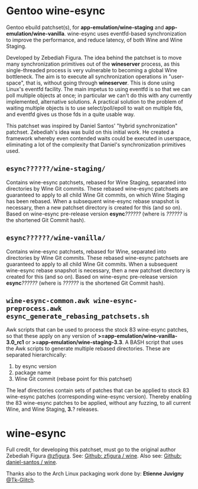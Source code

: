 # Gentoo wine-esync

Gentoo ebuild patchset(s), for **app-emulation/wine-staging** and **app-emulation/wine-vanilla**.
wine-esync uses eventfd-based synchronization to improve the performance, and reduce latency,
of both Wine and Wine Staging.

Developed by Zebediah Figura. The idea behind the patchset is to move many synchronization
primitives out of the **wineserver** process, as this single-threaded process is very vulnerable to
becoming a global Wine bottleneck. The aim is to execute all synchronization operations in "user-space",
that is, without going through **wineserver**. This is done using Linux's eventfd
facility. The main impetus to using eventfd is so that we can poll multiple
objects at once; in particular we can't do this with any currently implemented, alternative solutions.
A practical solution to the problem of waiting multiple objects is to use select/poll/epoll to wait on
multiple fds, and eventfd gives us those fds in a quite usable way.

This patchset was inspired by Daniel Santos' "hybrid synchronization"
patchset. Zebediah's idea was build on this initial work.
He created a framework whereby even contended waits could
be executed in userspace, eliminating a lot of the complexity that Daniel's
synchronization primitives used.

## ```esync??????/wine-staging/```

Contains wine-esync patchsets, rebased for Wine Staging, separated into directories by Wine Git commits. These rebased wine-esync patchsets are guaranteed to apply to all child Wine Git commits, on which Wine Staging has been rebased. When a subsequent wine-esync rebase snapshot is necessary, then a new patchset directory is created for this (and so on).
Based on wine-esync pre-release version **esync**_??????_ (where is _??????_ is the shortened Git Commit hash).

## ```esync??????/wine-vanilla/```

Contains wine-esync patchsets, rebased for Wine, separated into directories by Wine Git commits. These rebased wine-esync patchsets are guaranteed to apply to all child Wine Git commits. When a subsequent wine-esync rebase snapshot is necessary, then a new patchset directory is created for this (and so on).
Based on wine-esync pre-release version **esync**_??????_ (where is _??????_ is the shortened Git Commit hash).

## ```wine-esync-common.awk wine-esync-preprocess.awk esync_generate_rebasing_patchsets.sh```

Awk scripts that can be used to process the stock 83 wine-esync patches, so that these apply on any version of **>=app-emulation/wine-vanilla-3.0_rc1** or **>=app-emulation/wine-staging-3.3**.
A BASH script that uses the Awk scripts to generate multiple rebased directories. These are separated hierarchically:

1. by esync version
2. package name
3. Wine Git commit (rebase point for this patchset)

The leaf directories contain sets of patches that can be applied to stock 83 wine-esync patches (corresponding wine-esync version). Thereby enabling
the 83 wine-esync patches to be applied, without any fuzzing, to all current Wine, and Wine Staging, **3.**? releases.

# wine-esync

Full credit, for developing this patchset, must go to the original author Zebediah Figura [@zfigura](https://github.com/zfigura).
See: [Github: zfigura / wine](https://github.com/zfigura/wine/blob/esync/README.esync).
Also see: [Github: daniel-santos / wine](https://github.com/daniel-santos/wine/tree/hybrid-sync).

Thanks also to the Arch Linux packaging work done by: **Etienne Juvigny** [@Tk-Glitch](https://github.com/Tk-Glitch).
